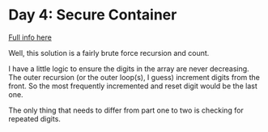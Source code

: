 # Day 4: Secure Container

[Full info here](https://adventofcode.com/2019/day/4)

Well, this solution is a fairly brute force recursion and count.

I have a little logic to ensure the digits in the array are never decreasing.
The outer recursion (or the outer loop(s), I guess) increment digits from
the front. So the most frequently incremented and reset digit would be the
last one.

The only thing that needs to differ from part one to two is checking for
repeated digits.
